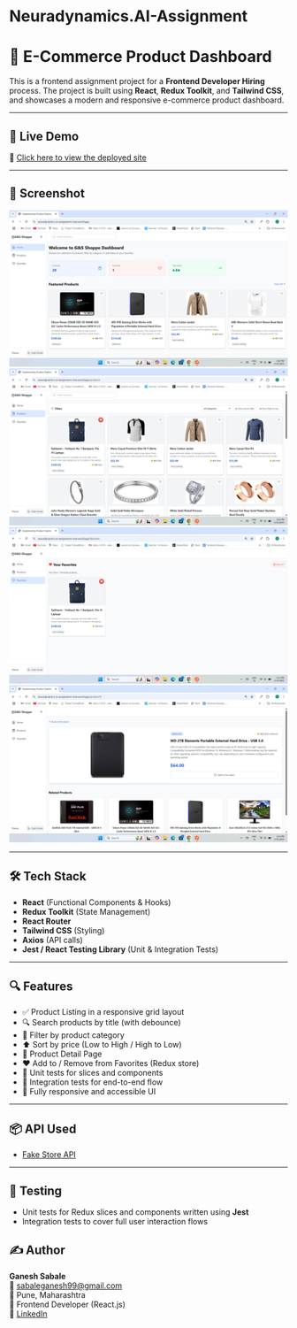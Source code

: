 # Neuradynamics.AI-Assignment

# 🛒 E-Commerce Product Dashboard

This is a frontend assignment project for a **Frontend Developer Hiring** process. The project is built using **React**, **Redux Toolkit**, and **Tailwind CSS**, and showcases a modern and responsive e-commerce product dashboard.

---

## 🚀 Live Demo

🔗 [Click here to view the deployed site](https://neuradynamics-ai-assignment-nine.vercel.app/)

---

## 📸 Screenshot

![Product Listing Screenshot](./screenshots/1.jpeg)
![Product Listing Screenshot](./screenshots/2.jpeg)
![Product Listing Screenshot](./screenshots/3.jpeg)
![Product Listing Screenshot](./screenshots/4.jpeg)


---

## 🛠️ Tech Stack

- **React** (Functional Components & Hooks)
- **Redux Toolkit** (State Management)
- **React Router**
- **Tailwind CSS** (Styling)
- **Axios** (API calls)
- **Jest / React Testing Library** (Unit & Integration Tests)

---

## 🔍 Features

- ✅ Product Listing in a responsive grid layout  
- 🔍 Search products by title (with debounce)  
- 🧰 Filter by product category  
- ⬆️ Sort by price (Low to High / High to Low)  
- 🛒 Product Detail Page  
- ❤️ Add to / Remove from Favorites (Redux store)  
- 🧪 Unit tests for slices and components  
- 🔁 Integration tests for end-to-end flow  
- 📱 Fully responsive and accessible UI  

---

## 📦 API Used

- [Fake Store API](https://fakestoreapi.com)

---

## 🧪 Testing

- Unit tests for Redux slices and components written using **Jest**
- Integration tests to cover full user interaction flows



## ✍️ Author

**Ganesh Sabale**  
📧 [sabaleganesh99@gmail.com](mailto:sabaleganesh99@gmail.com)  
📍 Pune, Maharashtra  
💼 Frontend Developer (React.js)  
🔗 [LinkedIn](https://www.linkedin.com/in/ganeshsabale99/)


